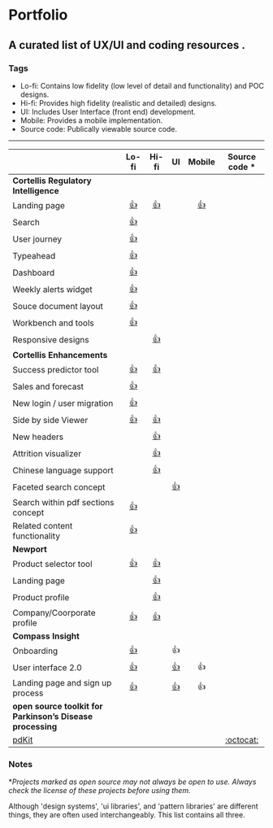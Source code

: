# Portfolio

## A curated list of UX/UI and coding resources .


### Tags

- Lo-fi: Contains low fidelity (low level of detail and functionality) and POC designs.
- Hi-fi: Provides high fidelity (realistic and detailed) designs.
- UI: Includes User Interface (front end) development.
- Mobile: Provides a mobile implementation.
- Source code: Publically viewable source code.

---

|                                                                                   | Lo-fi      | Hi-fi        | UI            | Mobile |                                   Source code \*                                   |
| --------------------------------------------------------------------------------- | :--------: | :----------: | :-----------: | :-:    |:--------------------------------------------------------------------------------: |
| **Cortellis Regulatory Intelligence**                                               |            |              |               |        |                                                                                    |
| Landing page                                                                      |[👍](https://fv7n8d.axshare.com/ri.html)|[👍](https://clarivate.invisionapp.com/share/2QRSUHUNBTY#/370888312_RI_Landing_Page)| |[👍](https://clarivate.invisionapp.com/share/4KSYJTCA27Y#/361995396_splash_Screen)||
| Search                                                                            |[👍](https://buhlke.axshare.com/search_ri_enhanced.html)|||||
| User journey                                                                      |[👍](https://pppgvw.axshare.com/all.html)|||||
| Typeahead                                                                         |[👍](https://pppgvw.axshare.com/typeahead.html)|||||
| Dashboard                                                                         |[👍](https://pppgvw.axshare.com/graph_final.html)|||||
| Weekly alerts widget                                                              |[👍](https://pppgvw.axshare.com/weekly_alerts.html)|||||
| Souce document layout                                                             |[👍](https://pppgvw.axshare.com/source_document.html)|||||
| Workbench and tools                                                               |[👍](https://clarivate.invisionapp.com/share/4DSYJKMS36G#/368289033_01-A-Workbench_Saved-Search_01)|||||
| Responsive designs                                                                ||[👍](https://clarivate.invisionapp.com/share/67RXSKQB4TR)||||
| **Cortellis Enhancements**                                                          ||||||
| Success predictor tool                                                            |[👍](https://ox8ufl.axshare.com/home.html)|[👍](https://clarivate.invisionapp.com/share/DHHTESQ2JXE)||||
| Sales and forecast                                                                |[👍](https://fo9s89.axshare.com/home.html)|||||
| New login / user migration                                                        |[👍](https://sjxuc6.axshare.com)|||||
| Side by side Viewer                                                               |[👍](https://fq02jf.axshare.com/home.html)|[👍](https://clarivate.invisionapp.com/share/94OKEOEDSBP)||||
| New headers                                                                       ||[👍](https://scene.zeplin.io/project/5bf532732790467ebfaf2da3)||||
| Attrition visualizer                                                              ||[👍](https://xvw763.axshare.com/attrition_v2.html)||||
| Chinese language support                                                          ||[👍](https://az1mo2.axshare.com/home.html)||||
| Faceted search concept                                                            |||[👍](https://www.algolia.com/realtime-search-demo/grc-52a59bbd-06f3-43ce-9075-eb749e182939?__cf_chl_jschl_tk__=54dda975626079c05ae37eae662308abda664a0e-1580834717-0-AVQ-RjAv_ee3ydINNfNK2L23EedoMDrleJcZ8xDjnWHntPoaWXwCJ6xcGKoVyVmg9ykj_fXXcXO2poZIMHNc_W6HAi2sJmTweCdfMy760Adl0-LElw7YCvfppI9TChH9BhWQ17ygyrYUTKoVt9eQS5JT9rJocKmntR9pImzrFa2y3uoB5MHqXNmoSTHptkvn8o1FN9WwJTyU5CkiyCV5TPUItLoqnZkLq2BtCHMhaTsph6w5o7YMAN7fedOipxPYIQ6IK9kS5PZwOaYEYfdE6sU8W74lf_ZGB7Rie96dglBCTj41pWB5xcE-AVEUsBqD-POP_N53dm8H--Pgz2iED4c)|||
| Search within pdf sections concept                                                |[👍](https://eotz14.axshare.com/#g=1&p=home&hi=1)|||||
| Related content functionality                                                     |[👍](https://fttsz9.axshare.com/#g=1&p=with_links&hi=1)|||||
| **Newport**                                                                       ||||||
| Product selector tool                                                             |[👍](https://1qlcbu.axshare.com/solution_2.html)|[👍](https://clarivate.invisionapp.com/share/MKQ8XR54CVQ#/screens/377387059)||||
| Landing page                                         ||[👍](https://clarivate.invisionapp.com/share/MKQ8XR54CVQ#/screens/366209647)||||
| Product profile                                         ||[👍](https://clarivate.invisionapp.com/share/MKQ8XR54CVQ#/screens/380482025)||||
| Company/Coorporate profile                                         |[👍](https://7qaji3.axshare.com/company.html)|[👍](https://clarivate.invisionapp.com/share/MKQ8XR54CVQ#/screens/390919905)||||
| **Compass Insight**                                                                ||||||
| Onboarding                                         |[👍](https://marvelapp.com/26b7g91)||👍|||
| User interface 2.0                                         |[👍](https://marvelapp.com/77gd814)||[👍](https://compassinsight.com/demo)|👍||
| Landing page and sign up process                                          |[👍](https://marvelapp.com/16ggfgg/screen/17408230)||[👍](https://compassinsight.com/)|👍||
| **open source toolkit for Parkinson’s Disease processing**                                                                ||||||
| [pdKit](https://pdkit.github.io/)                                        |||||                   [:octocat:](https://github.com/pdkit/pdkit)                      |

### Notes

\*_Projects marked as open source may not always be open to use. Always check the license of these projects before using them._

Although 'design systems', 'ui libraries', and 'pattern libraries' are different things, they are often used interchangeably. This list contains all three.
